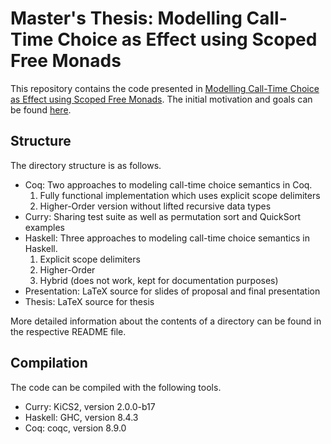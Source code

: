 # Master's Thesis: Modelling Call-Time Choice as Effect using Scoped Free Monads

This repository contains the code presented in [Modelling Call-Time Choice as Effect using Scoped Free Monads](Thesis/mathesis.pdf).
The initial motivation and goals can be found [here](Goals.md).

## Structure

The directory structure is as follows.

* Coq: Two approaches to modeling call-time choice semantics in Coq.
  1. Fully functional implementation which uses explicit scope delimiters
  2. Higher-Order version without lifted recursive data types
* Curry: Sharing test suite as well as permutation sort and QuickSort examples
* Haskell: Three approaches to modeling call-time choice semantics in Haskell.
  1. Explicit scope delimiters
  2. Higher-Order
  3. Hybrid (does not work, kept for documentation purposes)
* Presentation: LaTeX source for slides of proposal and final presentation
* Thesis: LaTeX source for thesis

More detailed information about the contents of a directory can be found in the respective README file.

## Compilation

The code can be compiled with the following tools.

* Curry: KiCS2, version 2.0.0-b17
* Haskell: GHC, version 8.4.3
* Coq: coqc, version 8.9.0
